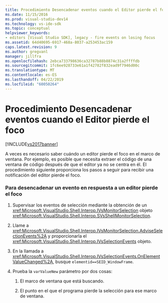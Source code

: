 ```yaml
---
title: Procedimiento Desencadenar eventos cuando el Editor pierde el foco | Documentos de Microsoft
ms.date: 11/15/2016
ms.prod: visual-studio-dev14
ms.technology: vs-ide-sdk
ms.topic: conceptual
helpviewer_keywords:
- editors [Visual Studio SDK], legacy - fire events on losing focus
ms.assetid: 64d40695-6917-468a-8037-a253453ac159
caps.latest.revision: 9
ms.author: gregvanl
manager: jillfra
ms.openlocfilehash: 2ebca733798636ca32787b88b8874c31a2ffffdb
ms.sourcegitcommit: 1fc6ee928733e61a1f42782f832ead9f7946d00c
ms.translationtype: MT
ms.contentlocale: es-ES
ms.lasthandoff: 04/22/2019
ms.locfileid: "60050264"
---
```

# <a name="how-to-fire-events-when-the-editor-loses-focus"></a>Procedimiento Desencadenar eventos cuando el Editor pierde el foco
[!INCLUDE[vs2017banner](../includes/vs2017banner.md)]

A veces es necesario saber cuándo un editor pierde el foco en el marco de ventana. Por ejemplo, es posible que necesita extraer el código de una ventana de código después de que el editor ya no se centra en él. El procedimiento siguiente proporciona los pasos a seguir para recibir una notificación del editor pierde el foco.  
  
### <a name="to-fire-an-event-in-response-to-an-editor-losing-focus"></a>Para desencadenar un evento en respuesta a un editor pierde el foco  
  
1. Supervisar los eventos de selección mediante la obtención de un <xref:Microsoft.VisualStudio.Shell.Interop.IVsMonitorSelection> objeto <xref:Microsoft.VisualStudio.Shell.Interop.SVsShellMonitorSelection>.  
  
2. Llame a <xref:Microsoft.VisualStudio.Shell.Interop.IVsMonitorSelection.AdviseSelectionEvents%2A> y proporcionarla el <xref:Microsoft.VisualStudio.Shell.Interop.IVsSelectionEvents> objeto.  
  
3. En la llamada a <xref:Microsoft.VisualStudio.Shell.Interop.IVsSelectionEvents.OnElementValueChanged%2A>, busque `elementid==SEID_WindowFrame`.  
  
4. Prueba la `varValueNew` parámetro por dos cosas:  
  
    1. El marco de ventana que está buscando.  
  
    2. El punto en el que el programa pierde la selección para ese marco de ventana.
